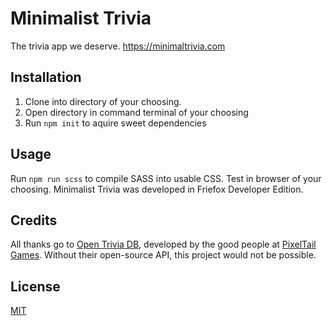 # Minimalist Trivia
The trivia app we deserve.
https://minimaltrivia.com

## Installation
1. Clone into directory of your choosing.
2. Open directory in command terminal of your choosing
3. Run `npm init` to aquire sweet dependencies

## Usage
Run `npm run scss` to compile SASS into usable CSS. Test in browser of your choosing. Minimalist Trivia was developed in Friefox Developer Edition.

## Credits
All thanks go to [Open Trivia DB](https://opentdb.com/), developed by the good people at [PixelTail Games](https://www.pixeltailgames.com/). Without their open-source API, this project would not be possible.

## License
[MIT](https://choosealicense.com/licenses/mit/)
